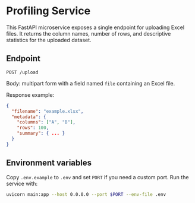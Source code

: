 # Profiling Service

This FastAPI microservice exposes a single endpoint for uploading Excel files.
It returns the column names, number of rows, and descriptive statistics for the
uploaded dataset.

## Endpoint

`POST /upload`

Body: multipart form with a field named `file` containing an Excel file.

Response example:
```json
{
  "filename": "example.xlsx",
  "metadata": {
    "columns": ["A", "B"],
    "rows": 100,
    "summary": { ... }
  }
}
```

## Environment variables

Copy `.env.example` to `.env` and set `PORT` if you need a custom port.
Run the service with:

```bash
uvicorn main:app --host 0.0.0.0 --port $PORT --env-file .env
```
